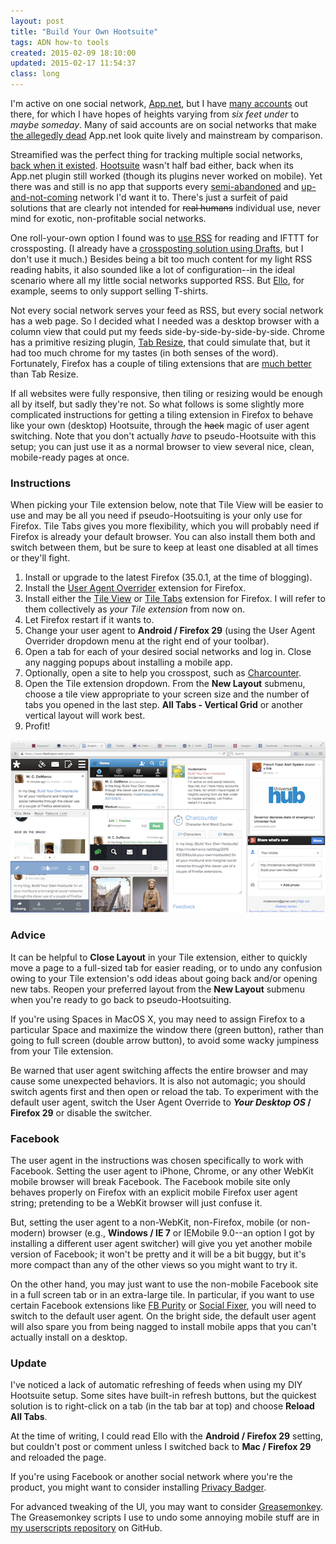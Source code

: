 ```yaml
---
layout: post
title: "Build Your Own Hootsuite"
tags: ADN how-to tools 
created: 2015-02-09 18:10:00
updated: 2015-02-17 11:54:37
class: long
---
```

I'm active on one social network, [App.net](http://app.net), but I have [many accounts](/stream/) out there, for which I have hopes of heights varying from *six feet under* to *maybe someday*.  Many of said accounts are on social networks that make [the allegedly dead](http://blog.aurynn.com/post/the-death-of-app.net) App.net look quite lively and mainstream by comparison.

Streamified was the perfect thing for tracking multiple social networks, [back when it existed](https://web.archive.org/web/20130621190057/http://streamified.com/).  [Hootsuite](https://hootsuite.com) wasn't half bad either, back when its App.net plugin still worked (though its plugins never worked on mobile).  Yet there was and still is no app that supports every [semi-abandoned](https://diasporafoundation.org) and [up-and-not-coming](https://ello.co) network I'd want it to.  There's just a surfeit of paid solutions that are clearly not intended for ~~real humans~~ individual use, never mind for exotic, non-profitable social networks.

One roll-your-own option I found was to [use RSS](http://themoonfromsyb.blogspot.com/2013/07/goodbye-google-reader-and-streamified.html) for reading and IFTTT for crossposting.  (I already have a [crossposting solution using Drafts](/blog/2013/04/15/crossposting-with-drafts/), but I don't use it much.)  Besides being a bit too much content for my light RSS reading habits, it also sounded like a lot of configuration--in the ideal scenario where all my little social networks supported RSS.  But [Ello](http://ello.co), for example, seems to only support selling T-shirts.

Not every social network serves your feed as RSS, but every social network has a web page.  So I decided what I needed was a desktop browser with a column view that could put my feeds side-by-side-by-side-by-side.  Chrome has a primitive resizing plugin, [Tab Resize](https://chrome.google.com/webstore/detail/tab-resize-split-screen-l/bkpenclhmiealbebdopglffmfdiilejc?hl=en-US), that could simulate that, but it had too much chrome for my tastes (in both senses of the word).  Fortunately, Firefox has a couple of tiling extensions that are [much better](http://betanews.com/2014/07/12/view-all-your-firefox-tabs-at-once-with-tile-tabs/) than Tab Resize.

If all websites were fully responsive, then tiling or resizing would be enough all by itself, but sadly they're not. So what follows is some slightly more complicated instructions for getting a tiling extension in Firefox to behave like your own (desktop) Hootsuite, through the ~~hack~~ magic of user agent switching.  Note that you don't actually *have* to pseudo-Hootsuite with this setup; you can just use it as a normal browser to view several nice, clean, mobile-ready pages at once.

### Instructions

When picking your Tile extension below, note that Tile View will be easier to use and may be all you need if pseudo-Hootsuiting is your only use for Firefox.  Tile Tabs gives you more flexibility, which you will probably need if Firefox is already your default browser.  You can also install them both and switch between them, but be sure to keep at least one disabled at all times or they'll fight.

1. Install or upgrade to the latest Firefox (35.0.1, at the time of blogging).
2. Install the [User Agent Overrider](https://addons.mozilla.org/en-US/firefox/addon/user-agent-overrider/) extension for Firefox.
3. Install either the [Tile View](https://addons.mozilla.org/en-US/firefox/addon/tile-view/) or [Tile Tabs](https://addons.mozilla.org/en-us/firefox/addon/tile-tabs/) extension for Firefox.  I will refer to them collectively as *your Tile extension* from now on.
4. Let Firefox restart if it wants to.
5. Change your user agent to **Android / Firefox 29** (using the User Agent Overrider dropdown menu at the right end of your toolbar).
6. Open a tab for each of your desired social networks and log in.  Close any nagging popups about installing a mobile app.
7. Optionally, open a site to help you crosspost, such as [Charcounter](http://www.charcounter.com).
7. Open the Tile extension dropdown.  From the **New Layout** submenu, choose a tile view appropriate to your screen size and the number of tabs you opened in the last step.  **All Tabs - Vertical Grid** or another vertical layout will work best.
8. Profit!

[![Do-it-yourself hootsuite screenshot](/images/diyHootsuite-670.png)](/images/diyHootsuite.png)

### Advice

It can be helpful to **Close Layout** in your Tile extension, either to quickly move a page to a full-sized tab for easier reading, or to undo any confusion owing to your Tile extension's odd ideas about going back and/or opening new tabs.  Reopen your preferred layout from the **New Layout** submenu when you're ready to go back to pseudo-Hootsuiting.

If you're using Spaces in MacOS X, you may need to assign Firefox to a particular Space and maximize the window there (green button), rather than going to full screen (double arrow button), to avoid some wacky jumpiness from your Tile extension.

Be warned that user agent switching affects the entire browser and may cause some unexpected behaviors.  It is also not automagic; you should switch agents first and then open or reload the tab.  To experiment with the default user agent, switch the User Agent Override to **_Your Desktop OS_ / Firefox 29** or disable the switcher.

### Facebook

The user agent in the instructions was chosen specifically to work with Facebook.  Setting the user agent to iPhone, Chrome, or any other WebKit mobile browser will break Facebook.  The Facebook mobile site only behaves properly on Firefox with an explicit mobile Firefox user agent string; pretending to be a WebKit browser will just confuse it.

But, setting the user agent to a non-WebKit, non-Firefox, mobile (or non-modern) browser (e.g., **Windows / IE 7** or IEMobile 9.0--an option I got by installing a different user agent switcher) will give you yet another mobile version of Facebook; it won't be pretty and it will be a bit buggy, but it's more compact than any of the other views so you might want to try it.

On the other hand, you may just want to use the non-mobile Facebook site in a full screen tab or in an extra-large tile.  In particular, if you want to use certain Facebook extensions like [FB Purity](http://www.fbpurity.com) or [Social Fixer](http://socialfixer.com), you will need to switch to the default user agent.  On the bright side, the default user agent will also spare you from being nagged to install mobile apps that you can't actually install on a desktop.


### Update 

I've noticed a lack of automatic refreshing of feeds when using my DIY Hootsuite setup.  Some sites have built-in refresh buttons, but the quickest solution is to right-click on a tab (in the tab bar at top) and choose **Reload All Tabs**.

At the time of writing, I could read Ello with the **Android / Firefox 29** setting, but couldn't post or comment unless I switched back to **Mac / Firefox 29** and reloaded the page.

If you're using Facebook or another social network where you're the product, you might want to consider installing [Privacy Badger](https://www.eff.org/privacybadger).

For advanced tweaking of the UI, you may want to consider [Greasemonkey](https://addons.mozilla.org/en-us/firefox/addon/greasemonkey/).  The Greasemonkey scripts I use to undo some annoying mobile stuff are in [my userscripts repository](https://github.com/mcdemarco/userscripts/tree/master/demobilize) on GitHub.
